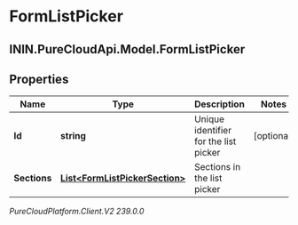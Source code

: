 # FormListPicker

## ININ.PureCloudApi.Model.FormListPicker

## Properties

|Name | Type | Description | Notes|
|------------ | ------------- | ------------- | -------------|
| **Id** | **string** | Unique identifier for the list picker | [optional] |
| **Sections** | [**List&lt;FormListPickerSection&gt;**](FormListPickerSection) | Sections in the list picker | |



_PureCloudPlatform.Client.V2 239.0.0_
